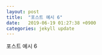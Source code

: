 ```yaml
---
layout: post
title:  "포스트 예시 6"
date:   2019-06-19 01:27:38 +0900
categories: jekyll update
---
```

포스트 예시 6